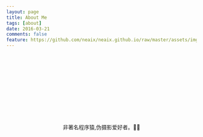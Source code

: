 ```yaml
---
layout: page
title: About Me
tags: [about]
date: 2016-03-21
comments: false
feature: https://github.com/neaix/neaix.github.io/raw/master/assets/img/aboutme-bg.jpg
---
```









<br/><br/><br/><br/><br/><br/><br/><br/><br/><br/>




<center>非著名程序猿,伪摄影爱好者。🤪🤪</center>

<br/><br/><br/><br/><br/><br/><br/><br/><br/><br/>
